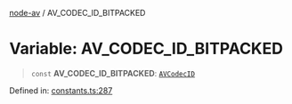 [node-av](../globals.md) / AV\_CODEC\_ID\_BITPACKED

# Variable: AV\_CODEC\_ID\_BITPACKED

> `const` **AV\_CODEC\_ID\_BITPACKED**: [`AVCodecID`](../type-aliases/AVCodecID.md)

Defined in: [constants.ts:287](https://github.com/seydx/av/blob/f8631fc881b394300b1479f511d55cf1c370a87f/src/constants/constants.ts#L287)
